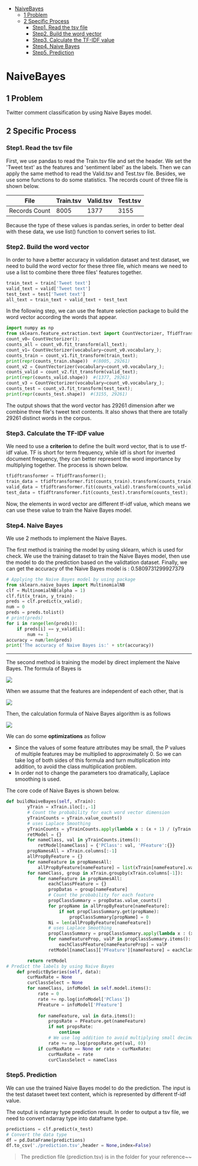 - [NaiveBayes](#naivebayes)
  - [1 Problem](#1-problem)
  - [2 Specific Process](#2-specific-process)
    - [Step1. Read the tsv file](#step1-read-the-tsv-file)
    - [Step2. Build the word vector](#step2-build-the-word-vector)
    - [Step3. Calculate the TF-IDF value](#step3-calculate-the-tf-idf-value)
    - [Step4. Naive Bayes](#step4-naive-bayes)
    - [Step5. Prediction](#step5-prediction)
# NaiveBayes

## 1 Problem

Twitter comment classification by using Naive Bayes model.


## 2 Specific Process

### Step1. Read the tsv file

First, we use pandas to read the Train.tsv  file and set the header. We set the 'Tweet text' as the features and 'sentiment label' as the labels. Then we can apply the same method to read the Valid.tsv and Test.tsv file. Besides, we use some functions to do some statistics. The records count of three file is shown below.

| File          | Train.tsv | Valid.tsv | Test.tsv |
| ------------- | --------- | --------- | -------- |
| Records Count | 8005      | 1377      | 3155     |

Because the type of these values is pandas.series, in order to better deal with these data, we use list() function to convert series to list.



### Step2. Build the word vector

In order to have a better accuracy in validation dataset and test dataset, we need to build the word vector for these three file, which means we need to use a list to combine there three files' features together.

```python
train_text = train['Tweet text']
valid_text = valid['Tweet text']
test_text = test['Tweet text']
all_text = train_text + valid_text + test_text
```

In the following step, we can use the feature selection package to build the word vector according the words that appear.

```python
import numpy as np
from sklearn.feature_extraction.text import CountVectorizer, TfidfTransformer   
count_v0= CountVectorizer();  
counts_all = count_v0.fit_transform(all_text);
count_v1= CountVectorizer(vocabulary=count_v0.vocabulary_);  
counts_train = count_v1.fit_transform(train_text);   
print(repr(counts_train.shape))  #(8005, 29261)
count_v2 = CountVectorizer(vocabulary=count_v0.vocabulary_);  
counts_valid = count_v2.fit_transform(valid_text);  
print(repr(counts_valid.shape))  #(1377, 29261)
count_v3 = CountVectorizer(vocabulary=count_v0.vocabulary_);  
counts_test = count_v3.fit_transform(test_text);  
print(repr(counts_test.shape))	#(3155, 29261)
```

The output shows that the word vector has 29261 dimension after we combine three file's tweet text contents. It also shows that there are totally 29261 distinct words in the corpus.



### Step3. Calculate the TF-IDF value

We need to use a **criterion** to define the built word vector, that is to use tf-idf value. TF is short for term frequency, while idf is short for inverted document frequency, they can better represent the word importance by multiplying together. The process is shown below.

```python
tfidftransformer = TfidfTransformer();    
train_data = tfidftransformer.fit(counts_train).transform(counts_train);
valid_data = tfidftransformer.fit(counts_valid).transform(counts_valid); 
test_data = tfidftransformer.fit(counts_test).transform(counts_test);
```

Now, the elements in word vector are different tf-idf value, which means we can use these value to train the Naive Bayes model.



### Step4. Naive Bayes

We use 2 methods to implement the Naive Bayes.

The first method is training the model by using sklearn, which is used for check. We use the training dataset to train the Naive Bayes model, then use the model to do the prediction based on the validtation dataset. Finally, we can get the accuracy of the Naive Bayes model is : 0.5809731299927379

```python
# Applying the Naive Bayes model by using package
from sklearn.naive_bayes import MultinomialNB  
clf = MultinomialNB(alpha = 1)   
clf.fit(x_train, y_train); 
preds = clf.predict(x_valid);
num = 0
preds = preds.tolist()
# print(preds)
for i in range(len(preds)):
    if preds[i] == y_valid[i]:
        num += 1
accuracy = num/len(preds)
print('The accuracy of Naive Bayes is:' + str(accuracy))
```

***

The second method is training the model by direct implement the Naive Bayes.  The formula of Bayes is

![](https://tva1.sinaimg.cn/large/008eGmZEgy1gplrr0t3usj307s02ijrh.jpg)

When we assume that the features are independent of each other, that is

![](https://tva1.sinaimg.cn/large/008eGmZEgy1gplrssmfjfj30ck021wel.jpg)

Then, the calculation formula of Naive Bayes algorithm is as follows

![](https://tva1.sinaimg.cn/large/008eGmZEgy1gplrswmcf2j30os02ldgh.jpg)

We can do some **optimizations** as follow

* Since the values of some feature attributes may be small, the P values of multiple features may be multiplied to approximately 0.
  So we can take log of both sides of this formula and turn multiplication into addition, to avoid the class multiplication problem.
* In order not to change the parameters too dramatically, Laplace smoothing is used.

The core code of Naive Bayes is shown below.

```python
def buildNaiveBayes(self, xTrain):
        yTrain = xTrain.iloc[:,-1]
        # Count the probability for each word vector dimension
        yTrainCounts = yTrain.value_counts()
        # uses Laplace Smoothing
        yTrainCounts = yTrainCounts.apply(lambda x : (x + 1) / (yTrain.size + yTrainCounts.size)) 
        retModel = {}
        for nameClass, val in yTrainCounts.items():
            retModel[nameClass] = {'PClass': val, 'PFeature':{}}
        propNamesAll = xTrain.columns[:-1]
        allPropByFeature = {}
        for nameFeature in propNamesAll:
            allPropByFeature[nameFeature] = list(xTrain[nameFeature].value_counts().index)
        for nameClass, group in xTrain.groupby(xTrain.columns[-1]):
            for nameFeature in propNamesAll:
                eachClassPFeature = {}
                propDatas = group[nameFeature]
                # Count the probability for each feature
                propClassSummary = propDatas.value_counts()
                for propName in allPropByFeature[nameFeature]:
                    if not propClassSummary.get(propName):
                        propClassSummary[propName] = 0
                Ni = len(allPropByFeature[nameFeature])
                # uses Laplace Smoothing
                propClassSummary = propClassSummary.apply(lambda x : (x + 1) / (propDatas.size + Ni))
                for nameFeatureProp, valP in propClassSummary.items():
                    eachClassPFeature[nameFeatureProp] = valP
                retModel[nameClass]['PFeature'][nameFeature] = eachClassPFeature

        return retModel
# Predict the labels by using Naive Bayes
    def predictBySeries(self, data):
        curMaxRate = None
        curClassSelect = None
        for nameClass, infoModel in self.model.items():
            rate = 0
            rate += np.log(infoModel['PClass'])
            PFeature = infoModel['PFeature']
            
            for nameFeature, val in data.items():
                propsRate = PFeature.get(nameFeature)
                if not propsRate:
                    continue
                # We use log addition to avoid multiplying small decimal numbers continuously, close to 0
                rate += np.log(propsRate.get(val, 0))
            if curMaxRate == None or rate > curMaxRate:
                curMaxRate = rate
                curClassSelect = nameClass
```



### Step5. Prediction

We can use the trained Naive Bayes model to do the prediction. The input is the test dataset tweet text content, which is represented by different tf-idf value.

The output is ndarray type prediction result. In order to output a tsv file, we need to convert ndarray type into dataframe type.

```python
predictions = clf.predict(x_test)
# Convert the data type
df = pd.DataFrame(predictions)
df.to_csv('./prediction.tsv',header = None,index=False)
```

>  The prediction file (prediction.tsv) is in the folder for your reference~~

